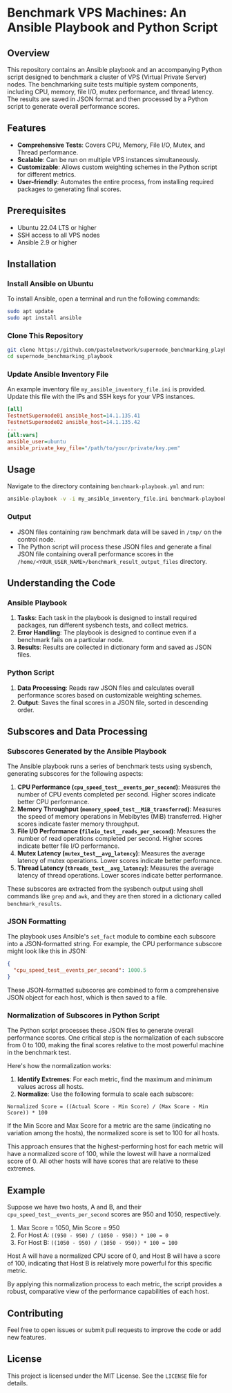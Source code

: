 # Benchmark VPS Machines: An Ansible Playbook and Python Script

## Overview

This repository contains an Ansible playbook and an accompanying Python script designed to benchmark a cluster of VPS (Virtual Private Server) nodes. The benchmarking suite tests multiple system components, including CPU, memory, file I/O, mutex performance, and thread latency. The results are saved in JSON format and then processed by a Python script to generate overall performance scores.

## Features

- **Comprehensive Tests**: Covers CPU, Memory, File I/O, Mutex, and Thread performance.
- **Scalable**: Can be run on multiple VPS instances simultaneously.
- **Customizable**: Allows custom weighting schemes in the Python script for different metrics.
- **User-friendly**: Automates the entire process, from installing required packages to generating final scores.

## Prerequisites

- Ubuntu 22.04 LTS or higher
- SSH access to all VPS nodes
- Ansible 2.9 or higher

## Installation

### Install Ansible on Ubuntu

To install Ansible, open a terminal and run the following commands:

```bash
sudo apt update
sudo apt install ansible
```

### Clone This Repository

```bash
git clone https://github.com/pastelnetwork/supernode_benchmarking_playbook
cd supernode_benchmarking_playbook
```

### Update Ansible Inventory File

An example inventory file `my_ansible_inventory_file.ini` is provided. Update this file with the IPs and SSH keys for your VPS instances.

```ini
[all]
TestnetSupernode01 ansible_host=14.1.135.41
TestnetSupernode02 ansible_host=14.1.135.42
...
[all:vars]
ansible_user=ubuntu
ansible_private_key_file="/path/to/your/private/key.pem"
```

## Usage

Navigate to the directory containing `benchmark-playbook.yml` and run:

```bash
ansible-playbook -v -i my_ansible_inventory_file.ini benchmark-playbook.yml
```

### Output

- JSON files containing raw benchmark data will be saved in `/tmp/` on the control node.
- The Python script will process these JSON files and generate a final JSON file containing overall performance scores in the `/home/<YOUR_USER_NAME>/benchmark_result_output_files` directory.

## Understanding the Code

### Ansible Playbook

1. **Tasks**: Each task in the playbook is designed to install required packages, run different sysbench tests, and collect metrics.
2. **Error Handling**: The playbook is designed to continue even if a benchmark fails on a particular node.
3. **Results**: Results are collected in dictionary form and saved as JSON files.

### Python Script

1. **Data Processing**: Reads raw JSON files and calculates overall performance scores based on customizable weighting schemes.
2. **Output**: Saves the final scores in a JSON file, sorted in descending order.

## Subscores and Data Processing

### Subscores Generated by the Ansible Playbook

The Ansible playbook runs a series of benchmark tests using sysbench, generating subscores for the following aspects:

1. **CPU Performance (`cpu_speed_test__events_per_second`)**: Measures the number of CPU events completed per second. Higher scores indicate better CPU performance.
2. **Memory Throughput (`memory_speed_test__MiB_transferred`)**: Measures the speed of memory operations in Mebibytes (MiB) transferred. Higher scores indicate faster memory throughput.
3. **File I/O Performance (`fileio_test__reads_per_second`)**: Measures the number of read operations completed per second. Higher scores indicate better file I/O performance.
4. **Mutex Latency (`mutex_test__avg_latency`)**: Measures the average latency of mutex operations. Lower scores indicate better performance.
5. **Thread Latency (`threads_test__avg_latency`)**: Measures the average latency of thread operations. Lower scores indicate better performance.

These subscores are extracted from the sysbench output using shell commands like `grep` and `awk`, and they are then stored in a dictionary called `benchmark_results`.

### JSON Formatting

The playbook uses Ansible's `set_fact` module to combine each subscore into a JSON-formatted string. For example, the CPU performance subscore might look like this in JSON:

```json
{
  "cpu_speed_test__events_per_second": 1000.5
}
```

These JSON-formatted subscores are combined to form a comprehensive JSON object for each host, which is then saved to a file.

### Normalization of Subscores in Python Script

The Python script processes these JSON files to generate overall performance scores. One critical step is the normalization of each subscore from 0 to 100, making the final scores relative to the most powerful machine in the benchmark test.

Here's how the normalization works:

1. **Identify Extremes**: For each metric, find the maximum and minimum values across all hosts.
2. **Normalize**: Use the following formula to scale each subscore:

`Normalized Score = ((Actual Score - Min Score) / (Max Score - Min Score)) * 100`

If the Min Score and Max Score for a metric are the same (indicating no variation among the hosts), the normalized score is set to 100 for all hosts.

This approach ensures that the highest-performing host for each metric will have a normalized score of 100, while the lowest will have a normalized score of 0. All other hosts will have scores that are relative to these extremes.

## Example

Suppose we have two hosts, A and B, and their `cpu_speed_test__events_per_second` scores are 950 and 1050, respectively.

1. Max Score = 1050, Min Score = 950
2. For Host A: `((950 - 950) / (1050 - 950)) * 100 = 0`
3. For Host B: `((1050 - 950) / (1050 - 950)) * 100 = 100`

Host A will have a normalized CPU score of 0, and Host B will have a score of 100, indicating that Host B is relatively more powerful for this specific metric.

By applying this normalization process to each metric, the script provides a robust, comparative view of the performance capabilities of each host.

## Contributing

Feel free to open issues or submit pull requests to improve the code or add new features.

## License

This project is licensed under the MIT License. See the `LICENSE` file for details.

